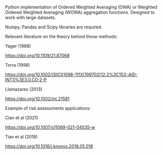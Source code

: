 
Python implementation of Ordered Weighted Averaging (OWA) or Weighted Ordered Weighted Averaging (WOWA) aggregation functions.
Designed to work with large datasets.

Numpy, Pandas and Scipy libraries are required.


Relevant literature on the theory behind those methods:

Yager (1988)

https://doi.org/10.1109/21.87068

Torra (1998)

https://doi.org/10.1002/(SICI)1098-111X(199702)12:2%3C153::AID-INT3%3E3.0.CO;2-P

Llamazares (2013)

https://doi.org/10.1002/int.21581



Example of risk assessments applications:

Cian et al (2021)

https://doi.org/10.1007/s11069-021-04535-w

Tian et al (2018)

https://doi.org/10.1016/j.knosys.2018.05.018

